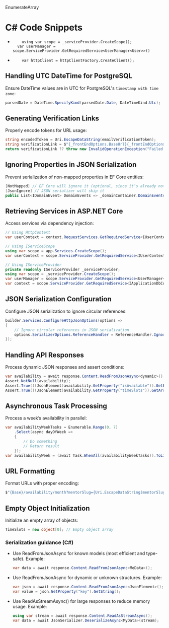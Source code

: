 EnumerateArray

# C# Code Snippets

-         using var scope = _serviceProvider.CreateScope();
        var userManager = scope.ServiceProvider.GetRequiredService<UserManager<User>>()
-         var httpClient = httpClientFactory.CreateClient();

## Handling UTC DateTime for PostgreSQL

Ensure DateTime values are in UTC for PostgreSQL's `timestamp with time zone`:

```csharp
parsedDate = DateTime.SpecifyKind(parsedDate.Date, DateTimeKind.Utc);
```

## Generating Verification Links

Properly encode tokens for URL usage:

```csharp
string encodedToken = Uri.EscapeDataString(emailVerificationToken);
string verificationLink = $"{_frontEndOptions.BaseUrl}{_frontEndOptions.EmailVerificationPagePath}?token={encodedToken}&email={emailAddress}";
return verificationLink ?? throw new InvalidOperationException("Failed to generate verification link.");
```

## Ignoring Properties in JSON Serialization

Prevent serialization of non-mapped properties in EF Core entities:

```csharp
[NotMapped] // EF Core will ignore it (optional, since it’s already not mapped)
[JsonIgnore] // JSON serializer will skip it
public List<IDomainEvent> DomainEvents => _domainContainer.DomainEvents;
```

## Retrieving Services in ASP.NET Core

Access services via dependency injection:

```csharp
// Using HttpContext
var userContext = context.RequestServices.GetRequiredService<IUserContext>();

// Using IServiceScope
using var scope = app.Services.CreateScope();
var userContext = scope.ServiceProvider.GetRequiredService<IUserContext>();

// Using IServiceProvider
private readonly IServiceProvider _serviceProvider;
using var scope = _serviceProvider.CreateScope();
var userManager = scope.ServiceProvider.GetRequiredService<UserManager<User>>();
var context = scope.ServiceProvider.GetRequiredService<IApplicationDbContext>();
```

## JSON Serialization Configuration

Configure JSON serialization to ignore circular references:

```csharp
builder.Services.ConfigureHttpJsonOptions(options =>
{
    // Ignore circular references in JSON serialization
    options.SerializerOptions.ReferenceHandler = ReferenceHandler.IgnoreCycles;
});
```

## Handling API Responses

Process dynamic JSON responses and assert conditions:

```csharp
var availability = await response.Content.ReadFromJsonAsync<dynamic>();
Assert.NotNull(availability);
Assert.True(((JsonElement)availability.GetProperty("isAvailable")).GetBoolean());
Assert.True(((JsonElement)availability.GetProperty("timeSlots")).GetArrayLength() > 0);
```

## Asynchronous Task Processing

Process a week’s availability in parallel:

```csharp
var availabilityWeekTasks = Enumerable.Range(0, 7)
    .Select(async dayOfWeek =>
    {
        // Do something
        // Return result
    });
var availabilityWeek = (await Task.WhenAll(availabilityWeekTasks)).ToList();
```

## URL Formatting

Format URLs with proper encoding:

```csharp
$"{Base}/availability/month?mentorSlug={Uri.EscapeDataString(mentorSlug)}&year={year}&month={month}";
```

## Empty Object Initialization

Initialize an empty array of objects:

```csharp
TimeSlots = new object[0]; // Empty object array
```

### Serialization guidance (C#)

- Use ReadFromJsonAsync<T> for known models (most efficient and type-safe).
  Example:
  ```csharp
  var data = await response.Content.ReadFromJsonAsync<MeData>();
  ```
- Use ReadFromJsonAsync<JsonElement> for dynamic or unknown structures.
  Example:
  ```csharp
  var json = await response.Content.ReadFromJsonAsync<JsonElement>();
  var value = json.GetProperty("key").GetString();
  ```
- Use ReadAsStreamAsync() for large responses to reduce memory usage.
  Example:
  ```csharp
  using var stream = await response.Content.ReadAsStreamAsync();
  var data = await JsonSerializer.DeserializeAsync<MyData>(stream);
  ```
